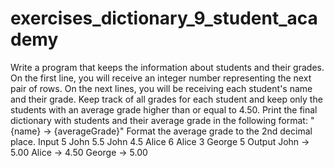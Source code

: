 # exercises_dictionary_9_student_academy
Write a program that keeps the information about students and their grades. 
On the first line, you will receive an integer number representing the next pair of rows. On the next lines, you will be receiving each student's name and their grade. 
Keep track of all grades for each student and keep only the students with an average grade higher than or equal to 4.50.
Print the final dictionary with students and their average grade in the following format:
"{name} -> {averageGrade}"
Format the average grade to the 2nd decimal place.
Input
5
John
5.5
John
4.5
Alice
6
Alice
3
George
5
Output
John -> 5.00
Alice -> 4.50
George -> 5.00
